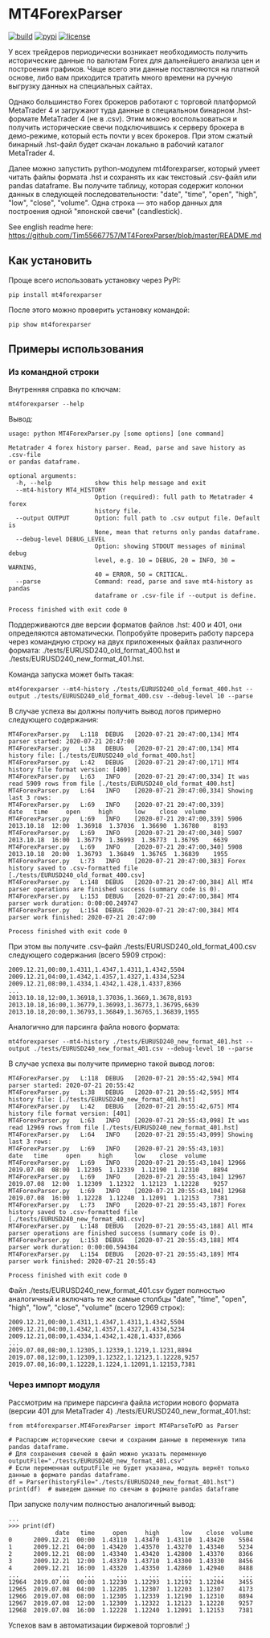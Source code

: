 # MT4ForexParser

[![build](https://travis-ci.org/Tim55667757/MT4ForexParser.svg?branch=master)](https://travis-ci.org/Tim55667757/MT4ForexParser)
[![pypi](https://img.shields.io/pypi/v/MT4ForexParser.svg)](https://pypi.python.org/pypi/MT4ForexParser)
[![license](https://img.shields.io/pypi/l/MT4ForexParser.svg)](https://github.com/Tim55667757/MT4ForexParser/blob/master/LICENSE)

У всех трейдеров периодически возникает необходимость получить исторические данные по валютам Forex для дальнейшего анализа цен и построения графиков. Чаще всего эти данные поставляются на платной основе, либо вам приходится тратить много времени на ручную выгрузку данных на специальных сайтах.

Однако большинство Forex брокеров работают с торговой платформой MetaTrader 4 и загружают туда данные в специальном бинарном .hst-формате MetaTrader 4 (не в .csv). Этим можно воспользоваться и получить исторические свечи подключившись к серверу брокера в демо-режиме, который есть почти у всех брокеров. При этом сжатый бинарный .hst-файл будет скачан локально в рабочий каталог MetaTrader 4.

Далее можно запустить python-модулем mt4forexparser, который умеет читать файлы формата .hst и сохранять их как текстовый .csv-файл или pandas dataframe. Вы получите таблицу, которая содержит колонки данных в следующей последовательности: "date", "time", "open", "high", "low", "close", "volume". Одна строка — это набор данных для построения одной "японской свечи" (candlestick).

See english readme here: https://github.com/Tim55667757/MT4ForexParser/blob/master/README.md


## Как установить

Проще всего использовать установку через PyPI:
```commandline
pip install mt4forexparser
```

После этого можно проверить установку командой:
```commandline
pip show mt4forexparser
```


## Примеры использования

### Из командной строки

Внутренняя справка по ключам:
```commandline
mt4forexparser --help
```

Вывод:
```
usage: python MT4ForexParser.py [some options] [one command]

Metatrader 4 forex history parser. Read, parse and save history as .csv-file
or pandas dataframe.

optional arguments:
  -h, --help            show this help message and exit
  --mt4-history MT4_HISTORY
                        Option (required): full path to Metatrader 4 forex
                        history file.
  --output OUTPUT       Option: full path to .csv output file. Default is
                        None, mean that returns only pandas dataframe.
  --debug-level DEBUG_LEVEL
                        Option: showing STDOUT messages of minimal debug
                        level, e.g. 10 = DEBUG, 20 = INFO, 30 = WARNING,
                        40 = ERROR, 50 = CRITICAL.
  --parse               Command: read, parse and save mt4-history as pandas
                        dataframe or .csv-file if --output is define.

Process finished with exit code 0
```

Поддерживаются две версии форматов файлов .hst: 400 и 401, они определяются автоматически. Попробуйте проверить работу парсера через командную строку на двух приложенных файлах различного формата: ./tests/EURUSD240_old_format_400.hst и ./tests/EURUSD240_new_format_401.hst.

Команда запуска может быть такая:
```commandline
mt4forexparser --mt4-history ./tests/EURUSD240_old_format_400.hst --output ./tests/EURUSD240_old_format_400.csv --debug-level 10 --parse
```

В случае успеха вы должны получить вывод логов примерно следующего содержания:
```
MT4ForexParser.py   L:118  DEBUG   [2020-07-21 20:47:00,134] MT4 parser started: 2020-07-21 20:47:00
MT4ForexParser.py   L:38   DEBUG   [2020-07-21 20:47:00,134] MT4 history file: [./tests/EURUSD240_old_format_400.hst]
MT4ForexParser.py   L:42   DEBUG   [2020-07-21 20:47:00,171] MT4 history file format version: [400]
MT4ForexParser.py   L:63   INFO    [2020-07-21 20:47:00,334] It was read 5909 rows from file [./tests/EURUSD240_old_format_400.hst]
MT4ForexParser.py   L:64   INFO    [2020-07-21 20:47:00,334] Showing last 3 rows:
MT4ForexParser.py   L:69   INFO    [2020-07-21 20:47:00,339]             date   time     open     high      low    close  volume
MT4ForexParser.py   L:69   INFO    [2020-07-21 20:47:00,339] 5906  2013.10.18  12:00  1.36918  1.37036  1.36690  1.36780    8193
MT4ForexParser.py   L:69   INFO    [2020-07-21 20:47:00,340] 5907  2013.10.18  16:00  1.36779  1.36993  1.36773  1.36795    6639
MT4ForexParser.py   L:69   INFO    [2020-07-21 20:47:00,340] 5908  2013.10.18  20:00  1.36793  1.36849  1.36765  1.36839    1955
MT4ForexParser.py   L:73   INFO    [2020-07-21 20:47:00,383] Forex history saved to .csv-formatted file [./tests/EURUSD240_old_format_400.csv]
MT4ForexParser.py   L:148  DEBUG   [2020-07-21 20:47:00,384] All MT4 parser operations are finished success (summary code is 0).
MT4ForexParser.py   L:153  DEBUG   [2020-07-21 20:47:00,384] MT4 parser work duration: 0:00:00.249747
MT4ForexParser.py   L:154  DEBUG   [2020-07-21 20:47:00,384] MT4 parser work finished: 2020-07-21 20:47:00

Process finished with exit code 0
```

При этом вы получите .csv-файл ./tests/EURUSD240_old_format_400.csv следующего содержания (всего 5909 строк):
```
2009.12.21,00:00,1.4311,1.4347,1.4311,1.4342,5504
2009.12.21,04:00,1.4342,1.4357,1.4327,1.4334,5234
2009.12.21,08:00,1.4334,1.4342,1.428,1.4337,8366
...
2013.10.18,12:00,1.36918,1.37036,1.3669,1.3678,8193
2013.10.18,16:00,1.36779,1.36993,1.36773,1.36795,6639
2013.10.18,20:00,1.36793,1.36849,1.36765,1.36839,1955
```

Аналогично для парсинга файла нового формата:
```commandline
mt4forexparser --mt4-history ./tests/EURUSD240_new_format_401.hst --output ./tests/EURUSD240_new_format_401.csv --debug-level 10 --parse
```

В случае успеха вы получите примерно такой вывод логов:
```
MT4ForexParser.py   L:118  DEBUG   [2020-07-21 20:55:42,594] MT4 parser started: 2020-07-21 20:55:42
MT4ForexParser.py   L:38   DEBUG   [2020-07-21 20:55:42,595] MT4 history file: [./tests/EURUSD240_new_format_401.hst]
MT4ForexParser.py   L:42   DEBUG   [2020-07-21 20:55:42,675] MT4 history file format version: [401]
MT4ForexParser.py   L:63   INFO    [2020-07-21 20:55:43,098] It was read 12969 rows from file [./tests/EURUSD240_new_format_401.hst]
MT4ForexParser.py   L:64   INFO    [2020-07-21 20:55:43,099] Showing last 3 rows:
MT4ForexParser.py   L:69   INFO    [2020-07-21 20:55:43,103]              date   time     open     high      low    close  volume
MT4ForexParser.py   L:69   INFO    [2020-07-21 20:55:43,104] 12966  2019.07.08  08:00  1.12305  1.12339  1.12190  1.12310    8894
MT4ForexParser.py   L:69   INFO    [2020-07-21 20:55:43,104] 12967  2019.07.08  12:00  1.12309  1.12322  1.12123  1.12228    9257
MT4ForexParser.py   L:69   INFO    [2020-07-21 20:55:43,104] 12968  2019.07.08  16:00  1.12228  1.12240  1.12091  1.12153    7381
MT4ForexParser.py   L:73   INFO    [2020-07-21 20:55:43,187] Forex history saved to .csv-formatted file [./tests/EURUSD240_new_format_401.csv]
MT4ForexParser.py   L:148  DEBUG   [2020-07-21 20:55:43,188] All MT4 parser operations are finished success (summary code is 0).
MT4ForexParser.py   L:153  DEBUG   [2020-07-21 20:55:43,188] MT4 parser work duration: 0:00:00.594304
MT4ForexParser.py   L:154  DEBUG   [2020-07-21 20:55:43,189] MT4 parser work finished: 2020-07-21 20:55:43

Process finished with exit code 0
```

Файл ./tests/EURUSD240_new_format_401.csv будет полностью аналогичный и включать те же самые столбцы "date", "time", "open", "high", "low", "close", "volume" (всего 12969 строк):
```
2009.12.21,00:00,1.4311,1.4347,1.4311,1.4342,5504
2009.12.21,04:00,1.4342,1.4357,1.4327,1.4334,5234
2009.12.21,08:00,1.4334,1.4342,1.428,1.4337,8366
...
2019.07.08,08:00,1.12305,1.12339,1.1219,1.1231,8894
2019.07.08,12:00,1.12309,1.12322,1.12123,1.12228,9257
2019.07.08,16:00,1.12228,1.1224,1.12091,1.12153,7381
```


### Через импорт модуля

Рассмотрим на примере парсинга файла истории нового формата (версии 401 для MetaTrader 4) ./tests/EURUSD240_new_format_401.hst:
```
from mt4forexparser.MT4ForexParser import MT4ParseToPD as Parser

# Распарсим исторические свечи и сохраним данные в переменную типа pandas dataframe.
# Для сохранения свечей в файл можно указать переменную outputFile="./tests/EURUSD240_new_format_401.csv"
# Если переменная outputFile не будет указана, модуль вернёт только данные в формате pandas dataframe.
df = Parser(historyFile="./tests/EURUSD240_new_format_401.hst")
print(df)  # выведем данные по свечам в формате pandas dataframe
```

При запуске получим полностью аналогичный вывод:
```
...
>>> print(df)
             date   time     open     high      low    close  volume
0      2009.12.21  00:00  1.43110  1.43470  1.43110  1.43420    5504
1      2009.12.21  04:00  1.43420  1.43570  1.43270  1.43340    5234
2      2009.12.21  08:00  1.43340  1.43420  1.42800  1.43370    8366
3      2009.12.21  12:00  1.43370  1.43710  1.43300  1.43330    8456
4      2009.12.21  16:00  1.43320  1.43350  1.42860  1.42940    8488
...           ...    ...      ...      ...      ...      ...     ...
12964  2019.07.08  00:00  1.12230  1.12293  1.12192  1.12204    3455
12965  2019.07.08  04:00  1.12205  1.12307  1.12203  1.12307    4173
12966  2019.07.08  08:00  1.12305  1.12339  1.12190  1.12310    8894
12967  2019.07.08  12:00  1.12309  1.12322  1.12123  1.12228    9257
12968  2019.07.08  16:00  1.12228  1.12240  1.12091  1.12153    7381
```


Успехов вам в автоматизации биржевой торговли! ;)
